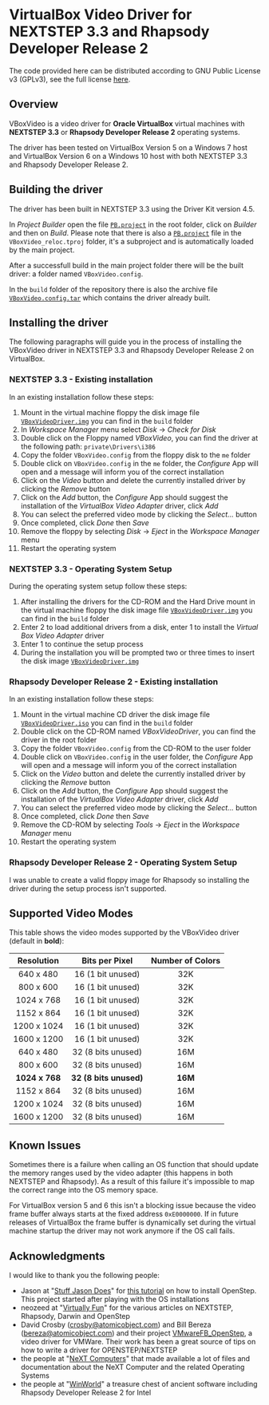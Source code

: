 # VirtualBox Video Driver for NEXTSTEP 3.3 and Rhapsody Developer Release 2

The code provided here can be distributed according to GNU Public License v3 (GPLv3), see the full license [here](/COPYING).

## Overview

VBoxVideo is a video driver for **Oracle VirtualBox** virtual machines with **NEXTSTEP 3.3** or **Rhapsody Developer Release 2** operating systems.

The driver has been tested on VirtualBox Version 5 on a Windows 7 host and VirtualBox Version 6 on a Windows 10 host with both NEXTSTEP 3.3 and Rhapsody Developer Release 2.

## Building the driver

The driver has been built in NEXTSTEP 3.3 using the Driver Kit version 4.5.

In _Project Builder_ open the file [`PB.project`](/PB.project) in the root folder, click on _Builder_ and then on _Build_. Please note that there is also a [`PB.project`](/VBoxVideo_reloc.tproj/PB.project) file in the `VBoxVideo_reloc.tproj` folder, it's a subproject and is automatically loaded by the main project.

After a successfull build in the main project folder there will be the built driver: a folder named `VBoxVideo.config`.

In the `build` folder of the repository there is also the archive file [`VBoxVideo.config.tar`](/build/VBoxVideo.config.tar) which contains the driver already built.

## Installing the driver

The following paragraphs will guide you in the process of installing the VBoxVideo driver in NEXTSTEP 3.3 and Rhapsody Developer Release 2 on VirtualBox.

### NEXTSTEP 3.3 - Existing installation

In an existing installation follow these steps:

1. Mount in the virtual machine floppy the disk image file [`VBoxVideoDriver.img`](/build/VBoxVideoDriver.img) you can find in the `build` folder
2. In _Workspace Manager_ menu select _Disk_ -> _Check for Disk_
3. Double click on the Floppy named _VBoxVideo_, you can find the driver at the following path: `private\Drivers\i386`
4. Copy the folder `VBoxVideo.config` from the floppy disk to the `me` folder
5. Double click on `VBoxVideo.config` in the `me` folder, the _Configure_ App will open and a message will inform you of the correct installation
6. Click on the _Video_ button and delete the currently installed driver by clicking the _Remove_ button
7. Click on the _Add_ button, the _Configure_ App should suggest the installation of the _VirtualBox Video Adapter_ driver, click _Add_
8. You can select the preferred video mode by clicking the _Select..._ button
9. Once completed, click _Done_ then _Save_
10. Remove the floppy by selecting _Disk_ -> _Eject_ in the _Workspace Manager_ menu
11. Restart the operating system

### NEXTSTEP 3.3 - Operating System Setup

During the operating system setup follow these steps:

1. After installing the drivers for the CD-ROM and the Hard Drive mount in the virtual machine floppy the disk image file [`VBoxVideoDriver.img`](/build/VBoxVideoDriver.img) you can find in the `build` folder
2. Enter 2 to load additional drivers from a disk, enter 1 to install the _Virtual Box Video Adapter_ driver
3. Enter 1 to continue the setup process
4. During the installation you will be prompted two or three times to insert the disk image [`VBoxVideoDriver.img`](/build/VBoxVideoDriver.img)

### Rhapsody Developer Release 2 - Existing installation

In an existing installation follow these steps:

1. Mount in the virtual machine CD driver the disk image file [`VBoxVideoDriver.iso`](/build/VBoxVideoDriver.iso) you can find in the `build` folder
2. Double click on the CD-ROM named _VBoxVideoDriver_, you can find the driver in the root folder
3. Copy the folder `VBoxVideo.config` from the CD-ROM to the user folder
4. Double click on `VBoxVideo.config` in the user folder, the _Configure_ App will open and a message will inform you of the correct installation
5. Click on the _Video_ button and delete the currently installed driver by clicking the _Remove_ button
6. Click on the _Add_ button, the _Configure_ App should suggest the installation of the _VirtualBox Video Adapter_ driver, click _Add_
7. You can select the preferred video mode by clicking the _Select..._ button
8. Once completed, click _Done_ then _Save_
9. Remove the CD-ROM by selecting _Tools_ -> _Eject_ in the _Workspace Manager_ menu
10. Restart the operating system

### Rhapsody Developer Release 2 - Operating System Setup

I was unable to create a valid floppy image for Rhapsody so installing the driver during the setup process isn't supported.

## Supported Video Modes

This table shows the video modes supported by the VBoxVideo driver (default in __bold__):

| Resolution | Bits per Pixel | Number of Colors|
|:----------:|:---:|:-----:|
| 640 x 480 | 16 (1 bit unused)| 32K |
| 800 x 600 | 16 (1 bit unused)| 32K |
| 1024 x 768 | 16 (1 bit unused)| 32K |
| 1152 x 864 | 16 (1 bit unused)| 32K |
| 1200 x 1024 | 16 (1 bit unused)| 32K |
| 1600 x 1200 | 16 (1 bit unused)| 32K |
| 640 x 480 | 32 (8 bits unused)| 16M |
| 800 x 600 | 32 (8 bits unused)| 16M |
| __1024 x 768__ |  __32__ __(8 bits unused)__| __16M__ |
| 1152 x 864 | 32 (8 bits unused)| 16M |
| 1200 x 1024 | 32 (8 bits unused)| 16M |
| 1600 x 1200 | 32 (8 bits unused)| 16M |

## Known Issues

Sometimes there is a failure when calling an OS function that should update the memory ranges used by the video adapter (this happens in both NEXTSTEP and Rhapsody). As a result of this failure it's impossible to map the correct range into the OS memory space.

For VirtualBox version 5 and 6 this isn't a blocking issue because the video frame buffer always starts at the fixed address `0xE0000000`. If in future releases of VirtualBox the frame buffer is dynamically set during the virtual machine startup the driver may not work anymore if the OS call fails.

## Acknowledgments

I would like to thank you the following people:

* Jason at "[Stuff Jason Does](http://stuffjasondoes.com/)" for [this tutorial](http://stuffjasondoes.com/2018/07/25/installing-nextstep-os-openstep-on-virtualbox-in-2018/) on how to install OpenStep. This project started after playing with the OS installations
* neozeed at "[Virtually Fun](https://virtuallyfun.com/wordpress/)" for the various articles on NEXTSTEP, Rhapsody, Darwin and OpenStep
* David Crosby (crosby@atomicobject.com) and Bill Bereza (bereza@atomicobject.com) and their project [VMwareFB_OpenStep](https://github.com/atomicobject/VMWareFB_OpenStep), a video driver for VMWare. Their work has been a great source of tips on how to write a driver for OPENSTEP/NEXTSTEP
* the people at "[NeXT Computers](http://www.nextcomputers.org/)" that made available a lot of files and documentation about the NeXT Computer and the related Operating Systems
* the people at "[WinWorld](https://winworldpc.com/home)" a treasure chest of ancient software including Rhapsody Developer Release 2 for Intel
